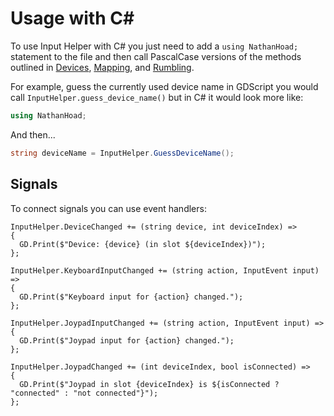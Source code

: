 # Usage with C#

To use Input Helper with C# you just need to add a `using NathanHoad;` statement to the file and then call PascalCase versions of the methods outlined in [Devices](./Devices.md), [Mapping](./Mapping.md), and [Rumbling](./Rumbling.md).

For example, guess the currently used device name in GDScript you would call `InputHelper.guess_device_name()` but in C# it would look more like:

```csharp
using NathanHoad;
```

And then...

```csharp
string deviceName = InputHelper.GuessDeviceName();
```

## Signals

To connect signals you can use event handlers:

```CSharp
InputHelper.DeviceChanged += (string device, int deviceIndex) =>
{
  GD.Print($"Device: {device} (in slot ${deviceIndex})");
};

InputHelper.KeyboardInputChanged += (string action, InputEvent input) =>
{
  GD.Print($"Keyboard input for {action} changed.");
};

InputHelper.JoypadInputChanged += (string action, InputEvent input) =>
{
  GD.Print($"Joypad input for {action} changed.");
};

InputHelper.JoypadChanged += (int deviceIndex, bool isConnected) =>
{
  GD.Print($"Joypad in slot {deviceIndex} is ${isConnected ? "connected" : "not connected"}");
};
```
